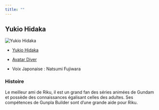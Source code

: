 ```yaml
---
title: ""
---
```



Yukio Hidaka
------------




![Yukio Hidaka](/images/stories/saga/gundambd/persos/yukio-hidaka.png "Yukio Hidaka")
* [Yukio Hidaka](javascript:change_image_m('images/stories/saga/gundambd/persos/yukio-hidaka.png');)
* [Avatar Diver](javascript:change_image_m('images/stories/saga/gundambd/persos/yukio-hidaka-diver.png');)




* Voix Japonaise : Natsumi Fujiwara


### Histoire


Le meilleur ami de Riku, il est un grand fan des séries animées de Gundam et possède des connaissances égalisant celles des adultes. Ses compétences de Gunpla Builder sont d’une grande aide pour Riku.


